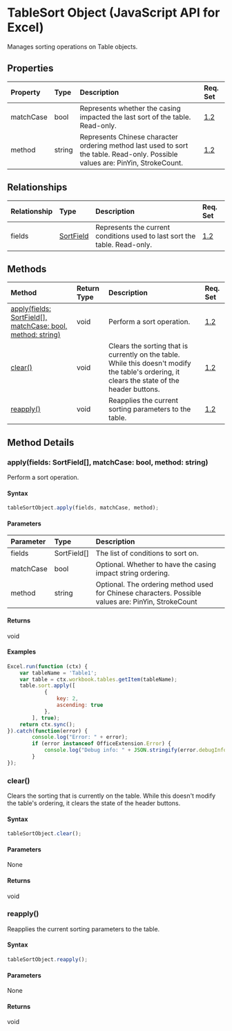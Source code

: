 # TableSort Object (JavaScript API for Excel)

Manages sorting operations on Table objects.

## Properties

| Property	   | Type	|Description| Req. Set|
|:---------------|:--------|:----------|:----|
|matchCase|bool|Represents whether the casing impacted the last sort of the table. Read-only.|[1.2](../requirement-sets/excel-api-requirement-sets.md)|
|method|string|Represents Chinese character ordering method last used to sort the table. Read-only. Possible values are: PinYin, StrokeCount.|[1.2](../requirement-sets/excel-api-requirement-sets.md)|

## Relationships
| Relationship | Type	|Description| Req. Set|
|:---------------|:--------|:----------|:----|
|fields|[SortField](sortfield.md)|Represents the current conditions used to last sort the table. Read-only.|[1.2](../requirement-sets/excel-api-requirement-sets.md)|

## Methods

| Method		   | Return Type	|Description| Req. Set|
|:---------------|:--------|:----------|:----|
|[apply(fields: SortField[], matchCase: bool, method: string)](#applyfields-sortfield-matchcase-bool-method-string)|void|Perform a sort operation.|[1.2](../requirement-sets/excel-api-requirement-sets.md)|
|[clear()](#clear)|void|Clears the sorting that is currently on the table. While this doesn't modify the table's ordering, it clears the state of the header buttons.|[1.2](../requirement-sets/excel-api-requirement-sets.md)|
|[reapply()](#reapply)|void|Reapplies the current sorting parameters to the table.|[1.2](../requirement-sets/excel-api-requirement-sets.md)|

## Method Details


### apply(fields: SortField[], matchCase: bool, method: string)
Perform a sort operation.

#### Syntax
```js
tableSortObject.apply(fields, matchCase, method);
```

#### Parameters
| Parameter	   | Type	|Description|
|:---------------|:--------|:----------|
|fields|SortField[]|The list of conditions to sort on.|
|matchCase|bool|Optional. Whether to have the casing impact string ordering.|
|method|string|Optional. The ordering method used for Chinese characters.  Possible values are: PinYin, StrokeCount|

#### Returns
void

#### Examples
```js
Excel.run(function (ctx) { 
	var tableName = 'Table1';
	var table = ctx.workbook.tables.getItem(tableName);
	table.sort.apply([ 
            {
                key: 2,
                ascending: true
            },
        ], true);
	return ctx.sync(); 
}).catch(function(error) {
		console.log("Error: " + error);
		if (error instanceof OfficeExtension.Error) {
			console.log("Debug info: " + JSON.stringify(error.debugInfo));
		}
});
```

### clear()
Clears the sorting that is currently on the table. While this doesn't modify the table's ordering, it clears the state of the header buttons.

#### Syntax
```js
tableSortObject.clear();
```

#### Parameters
None

#### Returns
void

### reapply()
Reapplies the current sorting parameters to the table.

#### Syntax
```js
tableSortObject.reapply();
```

#### Parameters
None

#### Returns
void
